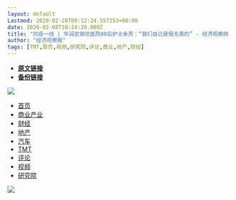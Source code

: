 ```yaml
---
layout: default
Lastmod: 2020-02-28T09:12:24.557253+00:00
date: 2020-02-08T10:24:20.000Z
title: "抗疫一线 | 华润武钢总医院80后护士余芳：“我们自己是很无畏的” - 经济观察网 － 专业财经新闻网站"
author: "经济观察报"
tags: [TMT,首页,视频,研究院,评论,商业,地产,财经]
---
```


* [**原文链接**](http://archive.is/nDILU)
* [**备份链接**](http://archive.is/nDILU)


[![](/images/post/969c3bce0ecc185e52b8995809bcfdd9.png)](https://archive.is/o/nDILU/www.eeo.com.cn/)

*   [首页](https://archive.is/o/nDILU/www.eeo.com.cn/)
*   [商业产业](https://archive.is/o/nDILU/www.eeo.com.cn/shangyechanye/)
*   [财经](https://archive.is/o/nDILU/www.eeo.com.cn/caijing/)
*   [地产](https://archive.is/o/nDILU/www.eeo.com.cn/dichan/)
*   [汽车](https://archive.is/o/nDILU/www.eeo.com.cn/qiche/)
*   [TMT](https://archive.is/o/nDILU/www.eeo.com.cn/tmt/)
*   [评论](https://archive.is/o/nDILU/www.eeo.com.cn/pinglun/)
*   [视频](https://archive.is/o/nDILU/www.eeo.com.cn/shipin/)
*   [研究院](https://archive.is/o/nDILU/www.eeo.com.cn/yanjiuyuan/)

[![](/images/post/c04641f9931344207b79ffd276b70744.jpg)](https://archive.is/o/nDILU/app.eeo.com.cn/?app=search&controller=index&action=index)

![](data:image/gif;base64,R0lGODlhAQABAIAAAAAAAP///yH5BAEAAAAALAAAAAABAAEAAAIBRAA7)![](data:image/gif;base64,R0lGODlhAQABAPAAAAAAAAAAACH5BAEAAAAALAAAAAABAAEAQAgEAAEEBAA7)![](data:image/gif;base64,R0lGODlhAQABAIAAAAAAAP///yH5BAEAAAAALAAAAAABAAEAAAIBRAA7)![](data:image/gif;base64,R0lGODlhAQABAPAAAAAAAAAAACH5BAEAAAAALAAAAAABAAEAQAgEAAEEBAA7)![](data:image/gif;base64,R0lGODlhAQABAIAAAAAAAP///yH5BAEAAAAALAAAAAABAAEAAAIBRAA7)![](data:image/gif;base64,R0lGODlhAQABAIAAAAAAAP///yH5BAEAAAAALAAAAAABAAEAAAIBRAA7)![](data:image/gif;base64,R0lGODlhAQABAIAAAAAAAAAAACH5BAEAAAAALAAAAAABAAEAAAICRAEAOw==)![](data:image/gif;base64,R0lGODlhAQABAPAAAAAAAAAAACH5BAEAAAAALAAAAAABAAEAQAgEAAEEBAA7)![](data:image/gif;base64,R0lGODlhAQABAIAAAAAAAP///yH5BAEAAAAALAAAAAABAAEAAAIBRAA7)![](data:image/gif;base64,R0lGODlhAQABAIAAAAAAAP///yH5BAEAAAAALAAAAAABAAEAAAIBRAA7)![](data:image/gif;base64,R0lGODlhAQABAIAAAAAAAP///yH5BAEAAAAALAAAAAABAAEAAAIBRAA7)![](data:image/gif;base64,R0lGODlhAQABAIAAAAAAAP///yH5BAEAAAAALAAAAAABAAEAAAIBRAA7)![](data:image/gif;base64,R0lGODlhAQABAIAAAAAAAP///yH5BAEAAAAALAAAAAABAAEAAAIBRAA7)

